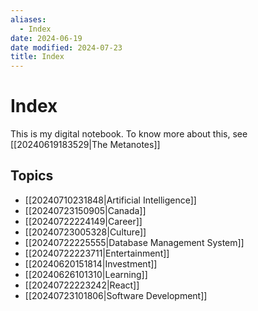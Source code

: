 ```yaml
---
aliases:
  - Index
date: 2024-06-19
date modified: 2024-07-23
title: Index
---
```


# Index

This is my digital notebook. To know more about this, see [[20240619183529|The Metanotes]]

## Topics

- [[20240710231848|Artificial Intelligence]]
- [[20240723150905|Canada]]
- [[20240722224149|Career]]
- [[20240723005328|Culture]]
- [[20240722225555|Database Management System]]
- [[20240722223711|Entertainment]]
- [[20240620151814|Investment]]
- [[20240626101310|Learning]]
- [[20240722223242|React]]
- [[20240723101806|Software Development]]
